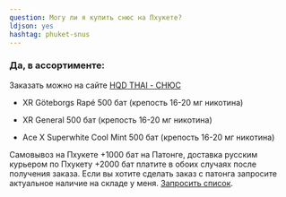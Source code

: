 ```yaml
---
question: Могу ли я купить снюс на Пхукете?
ldjson: yes
hashtag: phuket-snus
---
```


### Да, в ассортименте:

Заказать можно на сайте [HQD THAI - СНЮС](https://hqdthai.ru/snyus/)


* XR Göteborgs Rapé 500 бат (крепость 16-20 мг никотина)

* XR General 500 бат (крепость 16-20 мг никотина)

* Ace X Superwhite Cool Mint 500 бат (крепость 16-20 мг никотина)

Самовывоз на Пхукете +1000 бат на Патонге, доставка русским курьером по Пхукету +2000 бат платите в обоих случаях после получения заказа. Если вы хотите сделать заказ с патонга запросите актуальное наличие на складе у меня. [Запросить список](https://t.me/kolesnikov1988).

